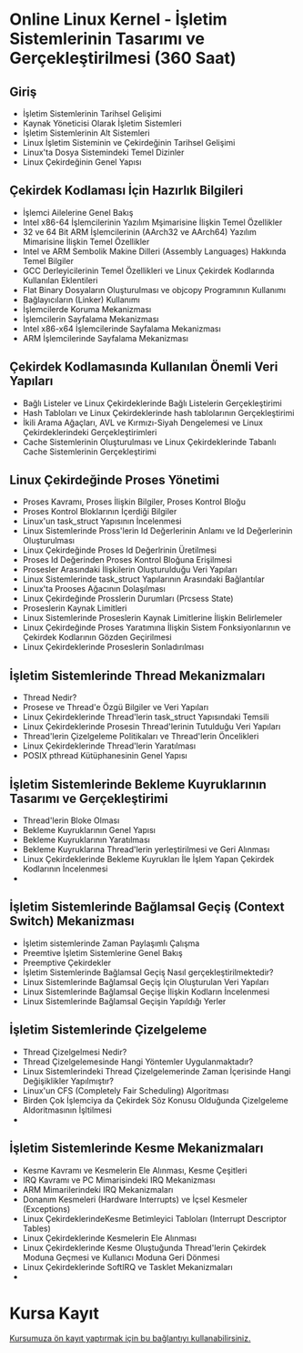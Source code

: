 # Online Linux Kernel - İşletim Sistemlerinin Tasarımı ve Gerçekleştirilmesi (360 Saat)


## Giriş
+ İşletim Sistemlerinin Tarihsel Gelişimi
+ Kaynak Yöneticisi Olarak İşletim Sistemleri
+ İşletim Sistemlerinin Alt Sistemleri
+ Linux İşletim Sisteminin ve Çekirdeğinin Tarihsel Gelişimi
+ Linux'ta Dosya Sistemindeki Temel Dizinler 
+ Linux Çekirdeğinin Genel Yapısı

## Çekirdek Kodlaması İçin Hazırlık Bilgileri
+ İşlemci Ailelerine Genel Bakış
+ Intel x86-64 İşlemcilerinin Yazılım Mşimarisine İlişkin Temel Özellikler
+ 32 ve 64 Bit ARM İşlemcilerinin (AArch32 ve AArch64) Yazılım Mimarisine İlişkin Temel Özellikler
+ Intel ve ARM Sembolik Makine Dilleri (Assembly Languages) Hakkında Temel Bilgiler
+ GCC Derleyicilerinin Temel Özellikleri ve Linux Çekirdek Kodlarında Kullanılan Eklentileri
+ Flat Binary Dosyaların Oluşturulması ve objcopy Programının Kullanımı
+ Bağlayıcıların (Linker) Kullanımı 
+ İşlemcilerde Koruma Mekanizması
+ İşlemcilerin Sayfalama Mekanizması
+ Intel x86-x64 İşlemcilerinde Sayfalama Mekanizması
+ ARM İşlemcilerinde Sayfalama Mekanizması

## Çekirdek Kodlamasında Kullanılan Önemli Veri Yapıları
+ Bağlı Listeler ve Linux Çekirdeklerinde Bağlı Listelerin Gerçekleştirimi
+ Hash Tabloları ve Linux Çekirdeklerinde hash tablolarının Gerçekleştirimi
+ İkili Arama Ağaçları, AVL ve Kırmızı-Siyah Dengelemesi ve Linux Çekirdeklerindeki Gerçekleştirimleri
+ Cache Sistemlerinin Oluşturulması ve Linux Çekirdeklerinde Tabanlı Cache Sistemlerinin Gerçekleştirimi
  
## Linux Çekirdeğinde Proses Yönetimi
+ Proses Kavramı, Proses İlişkin Bilgiler, Proses Kontrol Bloğu
+ Proses Kontrol Bloklarının İçerdiği Bilgiler
+ Linux'un task_struct Yapısının İncelenmesi
+ Linux Sistemlerinde Pross'lerin Id Değerlerinin Anlamı ve Id Değerlerinin Oluşturulması
+ Linux Çekirdeğinde Proses Id Değerlrinin Üretilmesi
+ Proses Id Değerinden Proses Kontrol Bloğuna Erişilmesi
+ Prosesler Arasındaki İlişkilerin Oluşturulduğu Veri Yapıları
+ Linux Sistemlerinde task_struct Yapılarının Arasındaki Bağlantılar
+ Linux'ta Prooses Ağacının Dolaşılması
+ Linux Çekirdeğinde Prosslerin Durumları (Prcsess State)
+ Proseslerin Kaynak Limitleri
+ Linux Sistemlerinde Proseslerin Kaynak Limitlerine İlişkin Belirlemeler
+ Linux Çekirdeğinde Proses Yaratımına İlişkin Sistem Fonksiyonlarının ve Çekirdek Kodlarının Gözden Geçirilmesi
+ Linux Çekirdeklerinde Proseslerin Sonladırılması

## İşletim Sistemlerinde Thread Mekanizmaları
+ Thread Nedir?
+ Prosese ve Thread'e Özgü Bilgiler ve Veri Yapıları
+ Linux Çekirdeklerinde Thread'lerin task_struct Yapısındaki Temsili
+ Linux Çekirdeklerinde Prosesin Thread'lerinin Tutulduğu Veri Yapıları
+ Thread'lerin Çizelgeleme Politikaları ve Thread'lerin Öncelikleri
+ Linux Çekirdeklerinde Thread'lerin Yaratılması
+ POSIX pthread Kütüphanesinin Genel Yapısı

  
## İşletim Sistemlerinde Bekleme Kuyruklarının Tasarımı ve Gerçekleştirimi
+ Thread'lerin Bloke Olması
+ Bekleme Kuyruklarının Genel Yapısı
+ Bekleme Kuyruklarının Yaratılması
+ Bekleme Kuyruklarına Thread'lerin yerleştirilmesi ve Geri Alınması
+ Linux Çekirdeklerinde Bekleme Kuyrukları İle İşlem Yapan Çekirdek Kodlarının İncelenmesi
+ 

## İşletim Sistemlerinde Bağlamsal Geçiş (Context Switch) Mekanizması 
+ İşletim sistemlerinde Zaman Paylaşımlı Çalışma
+ Preemtive İşletim Sistemlerine Genel Bakış
+ Preemptive Çekirdekler 
+ İşletim Sistemlerinde Bağlamsal Geçiş Nasıl gerçekleştirilmektedir?
+ Linux Sistemlerinde Bağlamsal Geçiş İçin Oluşturulan Veri Yapıları
+ Linux Sistemlerinde Bağlamsal Geçişe İlişkin Kodların İncelenmesi
+ Linux Sistemlerinde Bağlamsal Geçişin Yapıldığı Yerler

## İşletim Sistemlerinde Çizelgeleme 
+ Thread Çizelgelmesi Nedir?
+ Thread Çizelgelemesinde Hangi Yöntemler Uygulanmaktadır?
+ Linux Sistemlerindeki Thread Çizelgelemerinde Zaman İçerisinde Hangi Değişiklikler Yapılmıştır?
+ Linux'un CFS (Completely Fair Scheduling) Algoritması
+ Birden Çok İşlemciya da Çekirdek Söz Konusu Olduğunda Çizelgeleme Aldoritmasının İşltilmesi
+ 

## İşletim Sistemlerinde Kesme Mekanizmaları
+ Kesme Kavramı ve Kesmelerin Ele Alınması, Kesme Çeşitleri
+ IRQ Kavramı ve PC Mimarisindeki IRQ Mekanizması
+ ARM Mimarilerindeki IRQ Mekanizmaları
+ Donanım Kesmeleri (Hardware Interrupts) ve İçsel Kesmeler (Exceptions)
+ Linux ÇekirdeklerindeKesme Betimleyici Tabloları (Interrupt Descriptor Tables)
+ Linux Çekirdeklerinde Kesmelerin Ele Alınması
+ Linux Çekirdeklerinde Kesme Oluştuğunda Thread'lerin Çekirdek Moduna Geçmesi ve Kullanıcı Moduna Geri Dönmesi
+ Linux Çekirdeklerinde SoftIRQ ve Tasklet Mekanizmaları
+ 



 
# Kursa Kayıt
[Kursumuza ön kayıt yaptırmak için bu bağlantıyı kullanabilirsiniz.](https://us02web.zoom.us/meeting/register/tZUucuytrTopEtJEi5_RgJJMCHp7BrlLUtTf#/registration)
